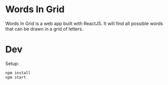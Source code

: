 # Words In Grid

Words In Grid is a web app built with ReactJS. It will find all possible words that can be drawn in a grid of letters.

# Dev

Setup:

    npm install
    npm start
